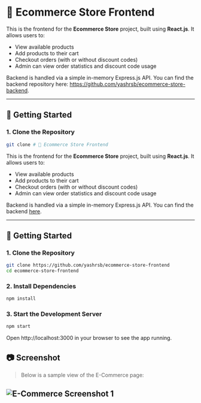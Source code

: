 # 🛒 Ecommerce Store Frontend

This is the frontend for the **Ecommerce Store** project, built using **React.js**. It allows users to:

- View available products
- Add products to their cart
- Checkout orders (with or without discount codes)
- Admin can view order statistics and discount code usage

Backend is handled via a simple in-memory Express.js API. You can find the backend repository here: https://github.com/yashrsb/ecommerce-store-backend.

---

## 🚀 Getting Started

### 1. Clone the Repository

```bash
git clone # 🛒 Ecommerce Store Frontend
```
This is the frontend for the **Ecommerce Store** project, built using **React.js**. It allows users to:

- View available products
- Add products to their cart
- Checkout orders (with or without discount codes)
- Admin can view order statistics and discount code usage

Backend is handled via a simple in-memory Express.js API. You can find the backend [here](../ecommerce-store).

---

## 🚀 Getting Started

### 1. Clone the Repository

```bash
git clone https://github.com/yashrsb/ecommerce-store-frontend
cd ecommerce-store-frontend
```

### 2. Install Dependencies

```bash
npm install
```

### 3. Start the Development Server

```bash
npm start
```

Open http://localhost:3000 in your browser to see the app running.

## 📷 Screenshot

> Below is a sample view of the E-Commerce page:

![E-Commerce Screenshot 1](../ecommerce-store-frontend/src/assets/E-commerce-page.png)
---